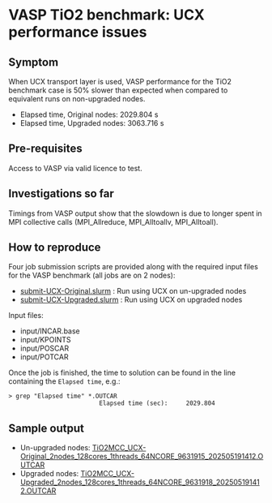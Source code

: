 # VASP TiO2 benchmark: UCX performance issues 

## Symptom

When UCX transport layer is used, VASP performance for the TiO2 benchmark case
is 50% slower than expected when compared to equivalent runs on non-upgraded nodes.

- Elapsed time, Original nodes: 2029.804 s
- Elapsed time, Upgraded nodes: 3063.716 s

## Pre-requisites

Access to VASP via valid licence to test.

## Investigations so far

Timings from VASP output show that the slowdown is due to longer spent in MPI 
collective calls (MPI_Allreduce, MPI_Alltoallv, MPI_Alltoall).

## How to reproduce

Four job submission scripts are provided along with the required input files for
the VASP benchmark (all jobs are on 2 nodes):

- [submit-UCX-Original.slurm](submit-UCX-Original.slurm) : Run using UCX on un-upgraded nodes
- [submit-UCX-Upgraded.slurm](submit-UCX-Upgraded.slurm) : Run using UCX on upgraded nodes

Input files:
- input/INCAR.base
- input/KPOINTS
- input/POSCAR
- input/POTCAR

Once the job is finished, the time to solution can be found in the line containing
the `Elapsed time`, e.g.:

```
> grep "Elapsed time" *.OUTCAR
                         Elapsed time (sec):     2029.804

```

## Sample output

- Un-upgraded nodes: [TiO2MCC_UCX-Original_2nodes_128cores_1threads_64NCORE_9631915_202505191412.OUTCAR](TiO2MCC_UCX-Original_2nodes_128cores_1threads_64NCORE_9631915_202505191412.OUTCAR)
- Upgraded nodes: [TiO2MCC_UCX-Upgraded_2nodes_128cores_1threads_64NCORE_9631918_202505191412.OUTCAR](TiO2MCC_UCX-Upgraded_2nodes_128cores_1threads_64NCORE_9631918_202505191412.OUTCAR)


